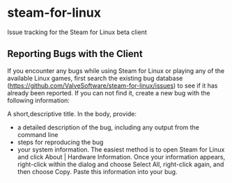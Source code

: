 steam-for-linux
===============
Issue tracking for the Steam for Linux beta client


Reporting Bugs with the Client
------------------------------

If you encounter any bugs while using Steam for Linux or playing any of the available Linux games, first search the existing bug database (https://github.com/ValveSoftware/steam-for-linux/issues) to see if it has already been reported. 
If you can not find it, create a new bug with the following information:

A short,descriptive title.
In the body, provide:
 - a detailed description of the bug, including any output from the command line
 - steps for reproducing the bug
 - your system information. The easiest method is to open Steam for Linux and click About | Hardware Information. Once your information appears, right-click within the dialog and choose Select All, right-click again, and then choose Copy. Paste this information into your bug.
